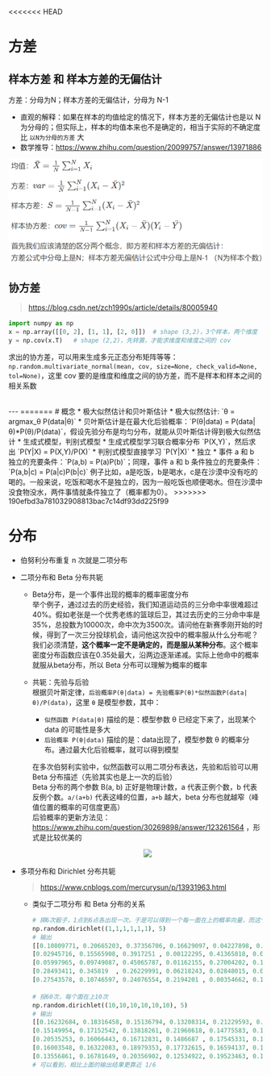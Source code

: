 <<<<<<< HEAD
# 方差
## 样本方差 和 样本方差的无偏估计
方差：分母为N；样本方差的无偏估计，分母为 N-1  
* 直观的解释：如果在样本的均值给定的情况下，样本方差的无偏估计也是以 N 为分母的；但实际上，样本的均值本来也不是确定的，相当于实际的不确定度比 `以N为分母的方差` 大  
* 数学推导：https://www.zhihu.com/question/20099757/answer/13971886

<p align="center" >
<img src="./pictures/var.png" width=600">
</p>

## 协方差
> https://blog.csdn.net/zch1990s/article/details/80005940  
```python
import numpy as np
x = np.array([[0, 2], [1, 1], [2, 0]])  # shape (3,2)，3个样本，两个维度
y = np.cov(x.T)   # shape (2,2)，先转置，才能求维度和维度之间的 cov
```
求出的协方差，可以用来生成多元正态分布矩阵等等：
`np.random.multivariate_normal(mean, cov, size=None, check_valid=None, tol=None)`，这里 cov 要的是维度和维度之间的协方差，而不是样本和样本之间的相关系数

<br>
---
=======
# 概念
* 极大似然估计和贝叶斯估计
  * 极大似然估计: `θ = argmax_θ P(data|θ)`
  * 贝叶斯估计是在最大化后验概率：`P(θ|data) = P(data|θ)*P(θ)/P(data)`，假设先验分布是均匀分布，就能从贝叶斯估计得到极大似然估计
* 生成式模型，判别式模型
  * 生成式模型学习联合概率分布 `P(X,Y)`，然后求出 `P(Y|X) = P(X,Y)/P(X)`
  * 判别式模型直接学习 `P(Y|X)`
* 独立
  * 事件 a 和 b 独立的充要条件：`P(a,b) = P(a)P(b)`；同理，事件 a 和 b 条件独立的充要条件：`P(a,b|c) = P(a|c)P(b|c)`  
  例子比如，a是吃饭，b是喝水，c是在沙漠中没有吃的喝的。一般来说，吃饭和喝水不是独立的，因为一般吃饭也顺便喝水。但在沙漠中没食物没水，两件事情就条件独立了（概率都为0）。  
>>>>>>> 190efbd3a781032908813bac7c14df93dd225f99

# 分布
* 伯努利分布重复 n 次就是二项分布
* 二项分布和 Beta 分布共轭
    * Beta分布，是一个事件出现的概率的概率密度分布  
    举个例子，通过过去的历史经验，我们知道运动员的三分命中率很难超过40%。假如老张是一个优秀老练的篮球后卫，其过去历史的三分命中率是35%，总投数为10000次，命中次为3500次。请问他在新赛季刚开始的时候，得到了一次三分投球机会，请问他这次投中的概率服从什么分布呢？我们必须清楚，**这个概率一定不是确定的，而是服从某种分布**。这个概率密度分布函数应该在0.35处最大，沿两边逐渐递减。实际上他命中的概率就服从beta分布，所以 Beta 分布可以理解为概率的概率

    * 共轭：先验与后验  
    根据贝叶斯定律，`后验概率P(θ|data) = 先验概率P(θ)*似然函数P(data|θ)/P(data)`，这里 `θ` 是模型参数，其中：     
      * `似然函数 P(data|θ)` 描绘的是：模型参数 θ 已经定下来了，出现某个 data 的可能性是多大  
      * `后验概率 P(θ|data)` 描绘的是：data出现了，模型参数 θ 的概率分布。通过最大化后验概率，就可以得到模型    

       在多次伯努利实验中，似然函数可以用二项分布表达，先验和后验可以用 Beta 分布描述（先验其实也是上一次的后验）    
       Beta 分布的两个参数 B(a, b) 正好是物理计数，a 代表正例个数，b 代表反例个数。`a/(a+b)` 代表这峰的位置，`a+b` 越大，beta 分布也就越窄（峰值位置的概率的可信度更高）  
       后验概率的更新方法见：https://www.zhihu.com/question/30269898/answer/123261564 ，形式是比较优美的   

        <p align="center" >
        <img src="./pictures/beta.jpg" width="800">
        </p>

* 多项分布和 Dirichlet 分布共轭
    > https://www.cnblogs.com/mercurysun/p/13931963.html
    * 类似于二项分布 和 Beta 分布的关系

        ```python
        # 掷6次骰子，1点到6点各出现一次。于是可以得到一个每一面在上的概率向量，而这个概率向量不是确定的（它服从狄利克雷分布），打印5次这个概率向量
        np.random.dirichlet((1,1,1,1,1,1), 5)
        # 输出
        [[0.10809771, 0.20665203, 0.37356706, 0.16629097, 0.04227898, 0.10311324],
        [0.02945716, 0.15565908, 0.3917251 , 0.00122295, 0.41365818, 0.00827752],
        [0.05997965, 0.09749087, 0.45065787, 0.01162155, 0.27004202, 0.11020804],
        [0.28493411, 0.345819  , 0.26229991, 0.06218243, 0.02848015, 0.0162844 ],
        [0.27543578, 0.10746597, 0.24076554, 0.2194201 , 0.00354662, 0.15336599]])

        # 投60次，每个面在上10次
        np.random.dirichlet((10,10,10,10,10,10), 5)
        # 输出
        [[0.16232684, 0.18316458, 0.15136794, 0.13208314, 0.21229593, 0.15876157],
        [0.15149954, 0.17152542, 0.13818261, 0.21960618, 0.14775583, 0.17143041],
        [0.20535253, 0.16066443, 0.16712831, 0.1486687 , 0.17545331, 0.14273271],
        [0.16003548, 0.16322083, 0.18979353, 0.17732615, 0.16594137, 0.14368264],
        [0.13556861, 0.16781649, 0.20356902, 0.12534922, 0.19523463, 0.17246203]
        # 可以看到，相比上面的输出结果更靠近 1/6
        ```

